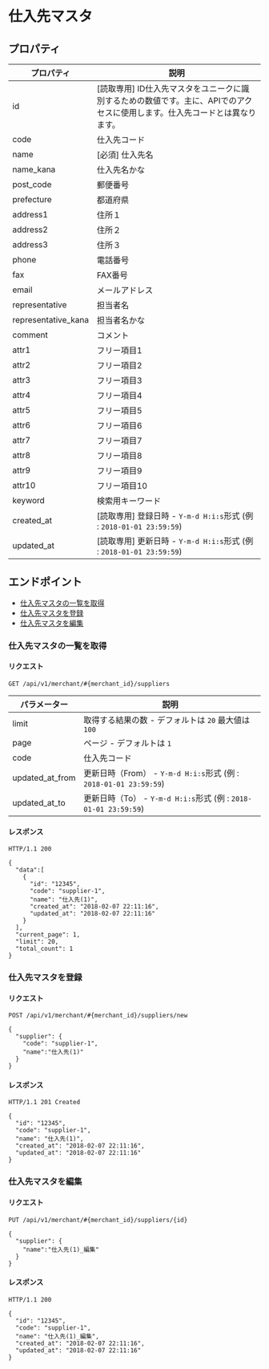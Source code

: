# 仕入先マスタ

## プロパティ

| プロパティ | 説明 |
| --- | --- |
| id | [読取専用] ID仕入先マスタをユニークに識別するための数値です。主に、APIでのアクセスに使用します。仕入先コードとは異なります。 |
| code | 仕入先コード |
| name | [必須] 仕入先名 |
| name\_kana | 仕入先名かな |
| post\_code | 郵便番号 |
| prefecture | 都道府県 |
| address1 | 住所１ |
| address2 | 住所２ |
| address3 | 住所３ |
| phone | 電話番号 |
| fax | FAX番号 |
| email | メールアドレス |
| representative | 担当者名 |
| representative\_kana | 担当者名かな |
| comment | コメント |
| attr1 | フリー項目1 |
| attr2 | フリー項目2 |
| attr3 | フリー項目3 |
| attr4 | フリー項目4 |
| attr5 | フリー項目5 |
| attr6 | フリー項目6 |
| attr7 | フリー項目7 |
| attr8 | フリー項目8 |
| attr9 | フリー項目9 |
| attr10 | フリー項目10 |
| keyword | 検索用キーワード |
| created\_at | [読取専用] 登録日時 - `Y-m-d H:i:s`形式 (例 : `2018-01-01 23:59:59`) |
| updated\_at | [読取専用] 更新日時 - `Y-m-d H:i:s`形式 (例 : `2018-01-01 23:59:59`) |

## エンドポイント

* [仕入先マスタの一覧を取得](#get_list)
* [仕入先マスタを登録](#post)
* [仕入先マスタを編集](#put)

### 仕入先マスタの一覧を取得

#### リクエスト

`GET /api/v1/merchant/#{merchant_id}/suppliers`

| パラメーター | 説明 |
| --- | --- |
| limit | 取得する結果の数 - デフォルトは `20` 最大値は `100` |
| page | ページ - デフォルトは `1` |
| code | 仕入先コード |
| updated\_at\_from | 更新日時（From） - `Y-m-d H:i:s`形式 (例 : `2018-01-01 23:59:59`) |
| updated\_at\_to | 更新日時（To） - `Y-m-d H:i:s`形式 (例 : `2018-01-01 23:59:59`) |

#### レスポンス

`HTTP/1.1 200`

```
{
  "data":[
    {
      "id": "12345",
      "code": "supplier-1",
      "name": "仕入先(1)",
      "created_at": "2018-02-07 22:11:16",
      "updated_at": "2018-02-07 22:11:16"
    }
  ],
  "current_page": 1,
  "limit": 20,
  "total_count": 1
}

```

### 仕入先マスタを登録

#### リクエスト

`POST /api/v1/merchant/#{merchant_id}/suppliers/new`

```
{
  "supplier": {
    "code": "supplier-1",
    "name":"仕入先(1)"
  }
}

```

#### レスポンス

`HTTP/1.1 201 Created`

```
{
  "id": "12345",
  "code": "supplier-1",
  "name": "仕入先(1)",
  "created_at": "2018-02-07 22:11:16",
  "updated_at": "2018-02-07 22:11:16"
}

```

### 仕入先マスタを編集

#### リクエスト

`PUT /api/v1/merchant/#{merchant_id}/suppliers/{id}`

```
{
  "supplier": {
    "name":"仕入先(1)_編集"
  }
}

```

#### レスポンス

`HTTP/1.1 200`

```
{
  "id": "12345",
  "code": "supplier-1",
  "name": "仕入先(1)_編集",
  "created_at": "2018-02-07 22:11:16",
  "updated_at": "2018-02-07 22:11:16"
}

```


